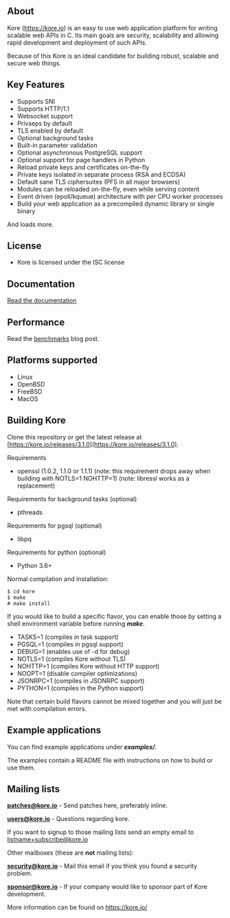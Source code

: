 About
-----

Kore (https://kore.io) is an easy to use web application platform for
writing scalable web APIs in C. Its main goals are security, scalability
and allowing rapid development and deployment of such APIs.

Because of this Kore is an ideal candidate for building robust, scalable and secure web things.

Key Features
------------
* Supports SNI
* Supports HTTP/1.1
* Websocket support
* Privseps by default
* TLS enabled by default
* Optional background tasks
* Built-in parameter validation
* Optional asynchronous PostgreSQL support
* Optional support for page handlers in Python
* Reload private keys and certificates on-the-fly
* Private keys isolated in separate process (RSA and ECDSA)
* Default sane TLS ciphersuites (PFS in all major browsers)
* Modules can be reloaded on-the-fly, even while serving content
* Event driven (epoll/kqueue) architecture with per CPU worker processes
* Build your web application as a precompiled dynamic library or single binary

And loads more.

License
-------
* Kore is licensed under the ISC license

Documentation
--------------
[Read the documentation](https://docs.kore.io/3.0.0/)

Performance
-----------
Read the [benchmarks](https://blog.kore.io/posts/benchmarks) blog post.

Platforms supported
-------------------
* Linux
* OpenBSD
* FreeBSD
* MacOS

Building Kore
-------------
Clone this repository or get the latest release at [https://kore.io/releases/3.1.0](https://kore.io/releases/3.1.0).

Requirements
* openssl (1.0.2, 1.1.0 or 1.1.1)
  (note: this requirement drops away when building with NOTLS=1 NOHTTP=1)
  (note: libressl works as a replacement)

Requirements for background tasks (optional)
* pthreads

Requirements for pgsql (optional)
* libpq

Requirements for python (optional)
* Python 3.6+

Normal compilation and installation:

```
$ cd kore
$ make
# make install
```

If you would like to build a specific flavor, you can enable
those by setting a shell environment variable before running **_make_**.

* TASKS=1 (compiles in task support)
* PGSQL=1 (compiles in pgsql support)
* DEBUG=1 (enables use of -d for debug)
* NOTLS=1 (compiles Kore without TLS)
* NOHTTP=1 (compiles Kore without HTTP support)
* NOOPT=1 (disable compiler optimizations)
* JSONRPC=1 (compiles in JSONRPC support)
* PYTHON=1 (compiles in the Python support)

Note that certain build flavors cannot be mixed together and you will just
be met with compilation errors.

Example applications
-----------------
You can find example applications under **_examples/_**.

The examples contain a README file with instructions on how
to build or use them.

Mailing lists
-------------

**patches@kore.io** - Send patches here, preferably inline.

**users@kore.io** - Questions regarding kore.


If you want to signup to those mailing lists send an empty email to
	listname+subscribe@kore.io


Other mailboxes (these are **not** mailing lists):

**security@kore.io** - Mail this email if you think you found a security problem.

**sponsor@kore.io** - If your company would like to sponsor part of Kore development.

More information can be found on https://kore.io/
